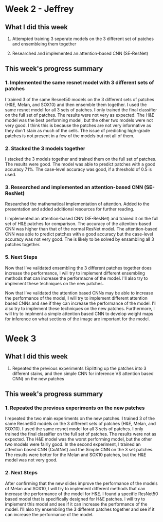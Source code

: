 # Week 2 - Jeffrey

## What I did this week

1. Attempted training 3 seperate models on the 3 different set of patches and ensembleing them together

2. Researched and implemented an attention-based CNN (SE-ResNet)

## This week's progress summary

### 1. Implemented the same resnet model with 3 different sets of patches

I trained 3 of the same Resnet50 models on the 3 different sets of patches (H&E, Melan, and SOX10) and then ensemble them together. I used the same resnet model for all 3 sets of patches. I only trained the final classifier on the full set of patches. The results were not very as expected. The H&E model was the best performing model, but the other two models were not very good. I think this is because the patches are not very informative as they don't stain as much of the cells. The issue of predicting high-grade patches is not present in a few of the models but not all of them.

### 2. Stacked the 3 models together

I stacked the 3 models together and trained them on the full set of patches. The results were good. The model was able to predict patches with a good accuracy 71%. The case-level accuracy was good, if a threshold of 0.5 is used.

### 3. Researched and implemented an attention-based CNN (SE-ResNet)

Researched the mathematical implementation of attention. Added to the presentation and added additional resources for further reading. 

I implemented an attention-based CNN (SE-ResNet) and trained it on the full set of H&E patches for comparison. The accuracy of the attention-based CNN was higher than that of the normal ResNet model. The attention-based CNN was able to predict patches with a good accuracy but the case-level accuracy was not very good. The is likely to be solved by ensambling all 3 patches together.

### 5. Next Steps

Now that I've validated ensembling the 3 different patches together does increase the performance, I will try to implement different ensembling methods that can increase the performacne of the model. I'll also try to implement these techniques on the new patches.

Now that I've validated the attention based CNNs may be able to increase the performance of the model, I will try to implement different attention based CNNs and see if they can increase the performance of the model. I'll also try to implement these techniques on the new patches. Furthermore, I will try to implment a simple attention based CNN to develop weight maps for inference on what sections of the image are important for the model. 

# Week 3

## What I did this week

1. Repeated the previous experiments (Splitting up the patches into 3 different stains, and then simple CNN for inference VS attention based CNN) on the new patches


## This week's progress summary

### 1. Repeated the previous experiments on the new patches

I repeated the two main experiments on the new patches. I trained 3 of the same Resnet50 models on the 3 different sets of patches (H&E, Melan, and SOX10). I used the same resnet model for all 3 sets of patches. I only trained the final classifier on the full set of patches. The results were not  as expected. The H&E model was the worst performing model, but the other two models were fairly good. In the second experiment, I trained an attention based CNN (CoAtNet) and the Simple CNN on the 3 set patches. The results were better for the Melan and SOX10 patches, but the H&E model was not very good. 

### 2. Next Steps

After confirming that the new slides improve the performance of the models of Melan and SOX10, I will try to implement different  methods that can increase the performance of the model for H&E. I found a specific ResNet50 based model that is specifically designed for H&E patches. I will try to implement this model and see if it can increase the performance of the model. I'll also try ensembling the 3 different patches together and see if it can increase the performance of the model.
